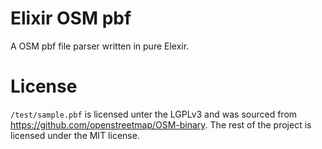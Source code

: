 # Elixir OSM pbf

A OSM pbf file parser written in pure Elexir.

# License

`/test/sample.pbf` is licensed unter the LGPLv3 and was sourced from https://github.com/openstreetmap/OSM-binary. The rest of the project is licensed under the MIT license.

